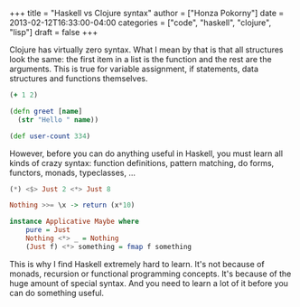 +++
title = "Haskell vs Clojure syntax"
author = ["Honza Pokorny"]
date = 2013-02-12T16:33:00-04:00
categories = ["code", "haskell", "clojure", "lisp"]
draft = false
+++

Clojure has virtually zero syntax. What I mean by that is that all structures
look the same: the first item in a list is the function and the rest are the
arguments. This is true for variable assignment, if statements, data
structures and functions themselves.

```clojure
(+ 1 2)

(defn greet [name]
  (str "Hello " name))

(def user-count 334)
```

However, before you can do anything useful in Haskell, you must learn all kinds
of crazy syntax: function definitions, pattern matching, do forms, functors,
monads, typeclasses, ...

```haskell
(*) <$> Just 2 <*> Just 8

Nothing >>= \x -> return (x*10)

instance Applicative Maybe where
    pure = Just
    Nothing <*> _ = Nothing
    (Just f) <*> something = fmap f something
```

This is why I find Haskell extremely hard to learn. It's not because of
monads, recursion or functional programming concepts. It's because of the huge
amount of special syntax. And you need to learn a lot of it before you can do
something useful.
